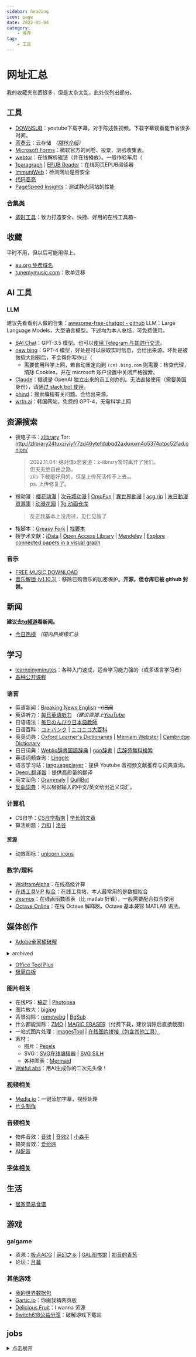 ```yaml
---
sidebar: heading
icon: page
date: 2022-05-04
category:
    - 推荐
tag:
    - 工具
---
```

# 网址汇总
我的收藏夹东西很多，但是太杂太乱，此处仅列出部分。
## 工具
* [DOWNSUB](https://downsub.com/)：youtube下载字幕。对于陈述性视频，下载字幕观看能节省很多时间。
* [蓝奏云](https://wwa.lanzoui.com/)：云存储 *（[跳转介绍](recommend_packages.md/#蓝奏云)）*
* [Microsoft Forms](https://forms.office.com/)：微软官方的问卷、投票、测验收集表。
* [webtor](https://webtor.io/)：在线解析磁链（并在线播放）。<span class="heimu" title="你知道的太多了">一般作验车用（</span>
* [1paragraph](https://1paragraph.app/) | [EPUB Reader](https://epub-reader.online/)：在线网页EPUB阅读器
* [ImmuniWeb](https://www.immuniweb.com/websec/)：检测网址是否安全
* [代码高亮](https://romannurik.github.io/SlidesCodeHighlighter/)
* [PageSpeed Insights](https://pagespeed.web.dev/)：测试静态网站的性能
<!-- * [免费盐选](https://mfyx.top/)：免费看知乎盐选 -->
### 合集类
* [即时工具](https://www.67tool.com/)：致力打造安全、快捷、好用的在线工具箱~
## 收藏
平时不用，但以后可能用得上。
* [eu.org 免费域名](https://nic.eu.org/)
* [tunemymusic.com](https://app.tunemymusic.com/zh-CN/transfer)：歌单迁移
## AI 工具
### LLM
建议先看看别人做的合集：[awesome-free-chatgpt - github](https://github.com/LiLittleCat/awesome-free-chatgpt)
LLM：Large Language Models，大型语言模型。下述均为本人总结，可免费使用。
* [BAI Chat](https://chatbot.theb.ai/)：GPT-3.5 模型。也可以[使用 Telegram 与其进行交流](https://t.me/littleb_gptBOT)。
* [new bing](https://www.bing.com/new)：GPT-4 模型，好处是可以获取实时信息，会给出来源。坏处是被微软大削弱后，不会帮你写作业（
    * 需要使用科学上网，若自动重定向到 `(cn).bing.com` 则需要：检查代理，清除 Cookies，并在 microsoft 账户设置中关闭严格搜索。
* [Claude](https://www.anthropic.com/product)：据说是 OpenAI 独立出来的员工创办的。无法直接使用（需要美国身份），请[通过 slack bot 使用](https://slackbot.anthropic.com/slack/install)。
* [phind](https://www.phind.com/)：搜索编程有关问题。会给出来源。
* [wrtn.ai](https://wrtn.ai/)：韩国网站，免费的 GPT-4，无需科学上网
## 资源搜索
* 搜电子书：[zlibrary](https://singlelogin.me/) Tor: http://zlibrary24tuxziyiyfr7zd46ytefdqbqd2axkmxm4o5374ptpc52fad.onion/
    > 2022.11.04: 绝对值x悲哀道：z-library暂时离开了我们。<br/>
    > 但天无绝自由之路。<br/>
    > zlib 下载挺好用的，但是上传死活传不上去。。<br/>
    > ps. 上传修复了。
<!-- * 搜编程&开发：[phind](https://phind.com/)，The AI search engine for developers, like new bing. -->
* 搜动漫：[樱花动漫](https://www.yhdmp.live/) | [次元城动漫](https://www.cycdm01.top/) | [OmoFun](https://mockplus-static.oss-cn-hangzhou.aliyuncs.com/file/2022-10-21/95afa100-5142-11ed-9c1d-2fc86c50c1f5.html) | [異世界動漫](http://www.sbdm.net/) | [acg.rip](https://acg.rip/) | [末日動漫資源庫](https://share.acgnx.se/) | [动漫花园](http://share.dmhy.org/) | [Tg 动画仓库](https://t.me/AnimeNep)
    > 反正我基本上没用过，见仁见智了
* 搜脚本：[Greasy Fork](https://greasyfork.org/zh-CN) | [找脚本](http://zhaojiaoben.cn/)
* 搜学术文献：[iData](https://www.cn-ki.net/) | [Open Access Library](https://www.oalib.com/) | [Mendeley](https://www.mendeley.com/) | [Explore connected papers in a visual graph](https://www.connectedpapers.com/)
### 音乐
* [FREE MUSIC DOWNLOAD](https://freemusicdownloads.world/en8/)
* [音乐解锁 (v1.10.3)](https://demo.unlock-music.dev/)：移除已购音乐的加密保护。**开源，但仓库已被 github 封禁。**
## 新闻
**建议去[tg频道](#新闻)看新闻。**
* [今日热榜](https://tophub.today/) *（国内热搜榜汇总*
## 学习
* [learnxinyminutes](https://learnxinyminutes.com/)：各种入门速成，适合学习能力强的（或多语言学习者）
* [各种公开课程](https://docs.qq.com/sheet/DRU5MWHZCTHFGQnhM?tab=qb1sze)
### 语言
* 英语新闻：[Breaking News English](https://breakingnewsenglish.com/) ~~（旧闻~~
* 英语听力：[每日英语听力](http://dict.eudic.net/ting) *（建议直接上[YouTube](http://youtube.com/)*
* 日语语法：[毎日のんびり日本語教師](https://nihongonosensei.net/)
* 日语百科：[コトバンク](https://kotobank.jp/) | [ニコニコ大百科](https://dic.nicovideo.jp/)
* 英英词典：[Oxford Learner's Dictionaries](https://www.oxfordlearnersdictionaries.com/) | [Merriam Webster](https://www.merriam-webster.com/dictionary/) | [Cambridge Dictionary](https://dictionary.cambridge.org/dictionary/)
* 日日词典：[Weblio辞書国語辞典](https://www.weblio.jp/) | [goo辞書](https://dictionary.goo.ne.jp/) | [広辞苑無料検索](https://sakura-paris.org/dict/)
* 英语词频查询：[Linggle](https://linggle.com/)
* 语言学习站：[languageplayer](https://languageplayer.io/)：提供 Youtube 音视频文献推荐与词典查询。
* [DeepL翻译器](https://www.deepl.com/translator)：提供高质量的翻译
* 英文润色：[Grammaly](https://app.grammarly.com/) | [QuillBot](https://quillbot.com/)
* [反向词典](https://wantwords.net/)：可以根据输入的中文/英文给出近义词汇。
### 计算机
* CS自学：[CS自学指南](https://csdiy.wiki/) | [学长的文章](https://honeysuckle-terrier-6c8.notion.site/CS-4b9f59acd3a64bf8916f834d0c7f25ea)
* 算法刷题：[力扣](https://leetcode-cn.com/problemset/all/) | [洛谷](https://www.luogu.com.cn/)
#### 资源
* 动效图标：[unicorn icons](https://unicornicons.com/)
### 数学/理科
* [WolframAlpha](https://www.wolframalpha.com/)：在线高级计算
* [在线工具VIP](https://atool.vip/) [拟合](https://atool.vip/fitting/)：在线工具站，本人最常用的是数据拟合
* [desmos](https://www.desmos.com/calculator?lang=zh-CN)：在线画函数图表（比 matlab 好看），一般需要配合拟合使用
* [Octave Online](https://octave-online.net/)：在线 Octave 解释器。Octave 基本兼容 MATLAB 语法。
## 媒体创作
* [Adobe全家桶破解](https://pity.eu.org/OD4/Adobe/)
<details><summary>archived</summary>
[2022](https://www.yuque.com/books/share/0724a9b2-dd68-45aa-8486-02525a30c775)
</details>

* [Office Tool Plus](https://otp.landian.vip/zh-cn/)
* [极简白板](https://github.com/zserge/awfice#drawing-app---327-bytes)

### 图片相关
* 在线PS：[稿定](https://ps.gaoding.com/#/) | [Photopea](https://www.photopea.com/)
* 图片放大：[bigjpg](https://bigjpg.com/)
* 背景消除：[removebg](https://www.remove.bg/zh) | [BgSub](https://bgsub.cn/)
* 什么都能消除：[ZMO](https://remover.zmo.ai/) | [MAGIC ERASER](https://www.magiceraser.io/)（付费下载，建议消除后直接截图）
* 一站式图片处理：[imagesTool](https://imagestool.com/zh_CN/) | [在线图片拼接（包含其他工具）](http://www.zuohaotu.com/image-merge.aspx)
* 素材：
    * 图片：[Pexels](https://www.pexels.com/zh-cn/)
    * SVG：[SVG在线编辑器](https://c.runoob.com/more/svgeditor/) | [SVG SILH](https://svgsilh.com/zh/)
    * 各种图表：[Mermaid](https://mermaid.live/edit)
* [WaifuLabs](https://waifulabs.com/)：用AI生成你的二次元头像！
### 视频相关
* [Media.io](https://www.media.io/)：一键添加字幕，视频处理
* [片头制作](https://panzoid.com/)
### 音频相关
* 物件音效：[音效](https://www.conservethesound.de/) | [音效2](https://www.ear0.com/) | [小森平](https://taira-komori.jpn.org/freesoundcn.html)
* 搞笑音效：[爱给网](https://www.aigei.com/)
* [AI配音](https://www.sd235.net/dubbingAI/detail/51)
### [字体相关](https://www.zitijia.com/)
## 生活
* [居家简易食谱](https://cook.yunyoujun.cn/)
## 游戏
### galgame
* 资源：[极点ACG](https://lspgal.com/) | [萌幻之乡](hmoe.top) | [GAL图书馆](https://galgame.pw/) | [初音的青葱](https://www.yygal.com/)
* 论坛：[月幕](https://www.ymgal.games/)
### 其他游戏
* [我的世界数据包](https://www.planetminecraft.com/data-packs)
* [Gartic.io](https://gartic.io/)：你画我猜网页版
* [Delicious Fruit](https://delicious-fruit.com/ratings/full.php?q=ALL)：I wanna 资源
* [Switch618公益分享](https://www.switch618.com/)：破解游戏下载站
## jobs
<details><summary>点击展开</summary>
From: 花果山 - 大圣 的[视频](https://www.bilibili.com/video/BV1SL411C7B3)，可能能用到。。。

纳瓦尔宝典作者的公司 https://www.angellist.com/

电鸭远程工作者社区 :  https://eleduck.com/

阮一峰谁在招人 https://github.com/ruanyf/weekly/issues/2960

Vercel 工作讨论区 https://github.com/vercel/next.js/discussions/44541

Vuejobs 相关远程: vuejobs.com

JavascriptJob :  https://javascriptjob.xyz/

远程工作 Jobs: remoteok.com

欧洲远程工作 : justjoin.it

web3 招聘相关 : https://abetterweb3.notion.site/

创业公司招人: angel.co/jobs

接个人项目: upwork.com

高端 remote 工作 (号称只接受全球 top 3% freelancer)：toptal.com

创业公司： https://startup.jobs/

Bold Jobs: www.bolejobs.co
</details>
